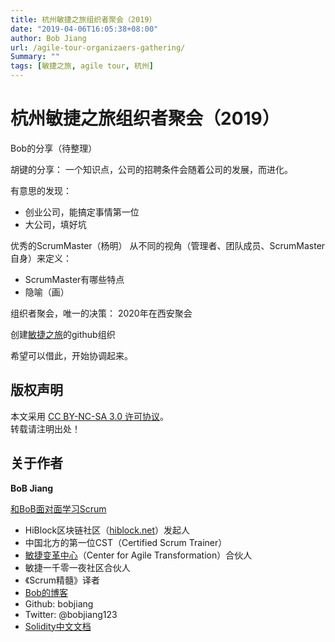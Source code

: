 ```yaml
---
title: 杭州敏捷之旅组织者聚会（2019）
date: "2019-04-06T16:05:38+08:00"
author: Bob Jiang
url: /agile-tour-organizaers-gathering/
Summary: ""
tags: [敏捷之旅, agile tour, 杭州]
---
```


# 杭州敏捷之旅组织者聚会（2019）

Bob的分享（待整理）

胡键的分享：
一个知识点，公司的招聘条件会随着公司的发展，而进化。

有意思的发现：
- 创业公司，能搞定事情第一位
- 大公司，填好坑

优秀的ScrumMaster（杨明）
从不同的视角（管理者、团队成员、ScrumMaster自身）来定义：
- ScrumMaster有哪些特点
- 隐喻（画）

组织者聚会，唯一的决策：
2020年在西安聚会

创建[敏捷之旅](https://github.com/agiletour-china)的github组织

希望可以借此，开始协调起来。

## 版权声明

本文采用 [CC BY-NC-SA 3.0 许可协议](https://creativecommons.org/licenses/by-nc-sa/3.0/deed.zh)。  
转载请注明出处！

## 关于作者

**BoB Jiang**

[和BoB面对面学习Scrum](https://appmopev1px9533.h5.xiaoeknow.com/homepage) 

- HiBlock区块链社区（[hiblock.net](https://hiblock.net)）发起人  
- 中国北方的第一位CST（Certified Scrum Trainer）  
- [敏捷变革中心](https://www.c4at.cn/)（Center for Agile Transformation）合伙人  
- 敏捷一千零一夜社区合伙人  
- 《Scrum精髓》译者
- [Bob的博客](https://www.bobjiang.com)
- Github: bobjiang
- Twitter: @bobjiang123
- [Solidity中文文档](https://solidity-cn.readthedocs.io/zh/develop/)